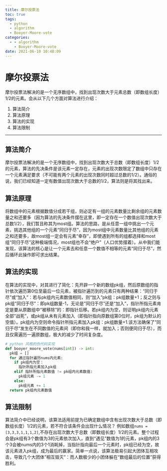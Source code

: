```yaml
---
title: 摩尔投票法
toc: true
tags:
  - python
  - algorithm
  - Booyer-Moore-vote
categories:
  - - algorithm
    - Booyer-Moore-vote
date: 2021-06-10 10:48:09
---
```

# 摩尔投票法
摩尔投票法解决的是一个无序数组中，找到出现次数大于元素总数（即数组长度）1/2的元素。会从以下几个方面对算法进行介绍：
1. 算法简介
2. 算法原理
3. 算法的实现
4. 算法限制
<!-- more -->
---
## 算法简介
摩尔投票法解决的是一个无序数组中，找到出现次数大于总数（即数组长度）1/2的元素，算法的先决条件是该元素一定存在，元素的出现次数限定了数组中只存在一个元素满足要求（不可能有两个元素的出现次数同时超过总数的1/2）。通俗的说，我们已经知道一定有数值出现次数大于总数的1/2，算法则是将其找出来。
## 算法原理
将数组中的元素根据数值分成若干组，则必定有一组的元素数量比剩余组的元素数量之和还要多（因为算法的先决条件摆在这里，即一定存在一个数值出现次数大于总数1/2），我们暂且称其为most组。算法的思路，是从任意一组中挑出一个元素，挑选其他组的一个元素“同归于尽”，因为most组中元素数量比其他组的元素之和还要多，故most组一定会有元素“幸存”，即使遇到所有的组都选择和most组“同归于尽”这种极端情况，most组也不会“绝户”（人口优势摆着）。从中我们能发现，该算法的核心是让一个元素去和任意一个数值不相等的元素“同归于尽”，然后循环此操作即可求出结果。
## 算法的实现
在算法的实现中，对其进行了简化：先开辟一个新的数组pk组，然后原数组的指针依次遍历第0位至最后一位元素，被指针遍历到的元素只有两种结果：“同归于尽”或“加入”：若与pk组内元素数值相同，则“加入”pk组：pk组数量+1；反之则与pk组”同归于尽”：即pk组数量-1，无论是”同归于尽”还是“加入”，指针所指元素肯定是要从原数组中“被移除”的：即指针后移。若pk组内为空，则证明pk组内元素全部“战死”，或pk组从未有元素加入（即指针指向原数组第0位时，pk组为默认的空值）。pk组内为空则命令指针所指元素加入pk组：pk组数量+1.该方法确保了”同归于尽“发生在不同数值的元素间（即你和我一样，就加入；否则便同归于尽），而且仅需遍历一遍原数组，极大的减少了时间复杂度。
```Python 
# python 风格的伪代码实现
def booyer_moore_vote(nums[int]) -> int:
  pk组 = []
  for 通过指针遍历nums内元素:
    if pk组内为空：
      指针所指元素加入pk组
    elif 指针所指元素数值 != pk组内元素数值:
      pk组元素 -= 1
    else:
      pk组元素 += 1
  return pk组内元素数值
```
## 算法限制
算法简介中已经说明，该算法适用前提为已确定数组中含有出现次数大于总数（即数组长度）1/2的元素，若不符合该条件会出现什么情况？
例如数组`nums = [3,3,3,1,1,1,2]`,不存在出现次数大于总数（即数组长度）1/2的元素。整个过程会是pk组有3个数值为3的元素依次加入，直到“遇见”数值为1的元素，pk组内的3个3会被nums内的3个1消耗掉，当指针指向最后一个元素时，pk组已经为空，故该元素进入pk组，成为最后的赢家。简单一点说，该算法极易引起大团体互相攻击，导致几个大团体”相互毁灭”：而人数极少的小团体躲在“数组最后的位置”获得胜利。

